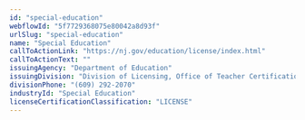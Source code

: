 ```yaml
---
id: "special-education"
webflowId: "5f7729368075e80042a8d93f"
urlSlug: "special-education"
name: "Special Education"
callToActionLink: "https://nj.gov/education/license/index.html"
callToActionText: ""
issuingAgency: "Department of Education"
issuingDivision: "Division of Licensing, Office of Teacher Certification and Academic Credentials"
divisionPhone: "(609) 292-2070"
industryId: "Special Education"
licenseCertificationClassification: "LICENSE"
---
```

